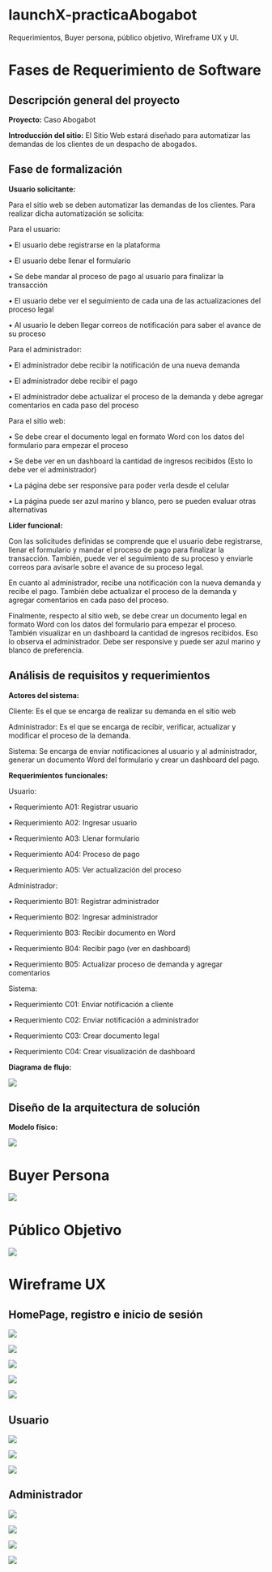 # launchX-practicaAbogabot
Requerimientos, Buyer persona, público objetivo, Wireframe UX y UI. 
# Fases de Requerimiento de Software

## Descripción general del proyecto
**Proyecto:** Caso Abogabot

**Introducción del sitio:** El Sitio Web estará diseñado para automatizar las demandas de los clientes de un despacho de abogados.

## Fase de formalización
**Usuario solicitante:**

Para el sitio web se deben automatizar las demandas de los clientes. Para realizar dicha automatización se solicita:

Para el usuario:

•	El usuario debe registrarse en la plataforma

•	El usuario debe llenar el formulario

•	Se debe mandar al proceso de pago al usuario para finalizar la transacción

•	El usuario debe ver el seguimiento de cada una de las actualizaciones del proceso legal

•	Al usuario le deben llegar correos de notificación para saber el avance de su proceso

Para el administrador:

•	El administrador debe recibir la notificación de una nueva demanda

•	El administrador debe recibir el pago

•	El administrador debe actualizar el proceso de la demanda y debe agregar comentarios en cada paso del proceso

Para el sitio web:

•	Se debe crear el documento legal en formato Word con los datos del formulario para empezar el proceso

•	Se debe ver en un dashboard la cantidad de ingresos recibidos (Esto lo debe ver el administrador)

•	La página debe ser responsive para poder verla desde el celular

•	La página puede ser azul marino y blanco, pero se pueden evaluar otras alternativas

**Líder funcional:** 

Con las solicitudes definidas se comprende que el usuario debe registrarse, llenar el formulario y mandar el proceso de pago para finalizar la transacción. También, puede ver el seguimiento de su proceso y enviarle correos para avisarle sobre el avance de su proceso legal.

En cuanto al administrador, recibe una notificación con la nueva demanda y recibe el pago. También debe actualizar el proceso de la demanda y agregar comentarios en cada paso del proceso.

Finalmente, respecto al sitio web, se debe crear un documento legal en formato Word con los datos del formulario para empezar el proceso. También visualizar en un dashboard la cantidad de ingresos recibidos. Eso lo observa el administrador. Debe ser responsive y puede ser azul marino y blanco de preferencia.

## Análisis de requisitos y requerimientos
**Actores del sistema:**

Cliente: Es el que se encarga de realizar su demanda en el sitio web

Administrador: Es el que se encarga de recibir, verificar, actualizar y modificar el proceso de la demanda.

Sistema: Se encarga de enviar notificaciones al usuario y al administrador, generar un documento Word del formulario y crear un dashboard del pago.

**Requerimientos funcionales:**

Usuario:

•	Requerimiento A01: Registrar usuario

•	Requerimiento A02: Ingresar usuario

•	Requerimiento A03: Llenar formulario

•	Requerimiento A04: Proceso de pago

•	Requerimiento A05: Ver actualización del proceso

Administrador:

•	Requerimiento B01: Registrar administrador

•	Requerimiento B02: Ingresar administrador

•	Requerimiento B03: Recibir documento en Word

•	Requerimiento B04: Recibir pago (ver en dashboard)

•	Requerimiento B05: Actualizar proceso de demanda y agregar comentarios

Sistema:

•	Requerimiento C01: Enviar notificación a cliente

•	Requerimiento C02: Enviar notificación a administrador

•	Requerimiento C03: Crear documento legal

•	Requerimiento C04: Crear visualización de dashboard

**Diagrama de flujo:**

![](https://github.com/abdelrc/launchX-practicaAbogabot/blob/main/images/DiagramaDeFlujo.png)

## Diseño de la arquitectura de solución
**Modelo físico:**

![](https://github.com/abdelrc/launchX-practicaAbogabot/blob/main/images/modelofisicoAbogabot.png)

# Buyer Persona

![](https://github.com/abdelrc/launchX-practicaAbogabot/blob/main/images/BuyerPersona.png)

# Público Objetivo

![](https://github.com/abdelrc/launchX-practicaAbogabot/blob/main/images/PublicoObjetivo.png)

# Wireframe UX

## HomePage, registro e inicio de sesión
![](https://github.com/abdelrc/launchX-practicaAbogabot/blob/main/images/homepage1.png)

![](https://github.com/abdelrc/launchX-practicaAbogabot/blob/main/images/homepage2.png)

![](https://github.com/abdelrc/launchX-practicaAbogabot/blob/main/images/homepage3.png)

![](https://github.com/abdelrc/launchX-practicaAbogabot/blob/main/images/registrarse.png)

![](https://github.com/abdelrc/launchX-practicaAbogabot/blob/main/images/iniciarSesion.png)

## Usuario

![](https://github.com/abdelrc/launchX-practicaAbogabot/blob/main/images/formulario.png)

![](https://github.com/abdelrc/launchX-practicaAbogabot/blob/main/images/procesoDePago.png)

![](https://github.com/abdelrc/launchX-practicaAbogabot/blob/main/images/actualizaciones.png)

## Administrador

![](https://github.com/abdelrc/launchX-practicaAbogabot/blob/main/images/procesoDeDemandas.png)

![](https://github.com/abdelrc/launchX-practicaAbogabot/blob/main/images/actualizarDemandas.png)

![](https://github.com/abdelrc/launchX-practicaAbogabot/blob/main/images/ingresosRecibidos.png)

![](https://github.com/abdelrc/launchX-practicaAbogabot/blob/main/images/notificaciones.png)
